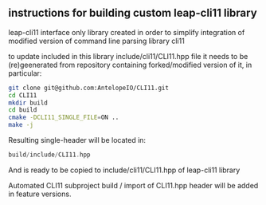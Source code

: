 
## instructions for building custom leap-cli11 library

leap-cli11 interface only library created in order to simplify integration of modified version of command line parsing library cli11

to update included in this library include/cli11/CLI11.hpp file it needs to be (re)geenerated from repository containing forked/modified version of it, in particular:


```bash
git clone git@github.com:AntelopeIO/CLI11.git
cd CLI11
mkdir build
cd build
cmake -DCLI11_SINGLE_FILE=ON ..
make -j
```

Resulting single-header will be located in:

```cpp
build/include/CLI11.hpp
```

And is ready to be copied to include/cli11/CLI11.hpp of leap-cli11 library

Automated CLI11 subproject build / import of CLI11.hpp header will be added in feature versions.
